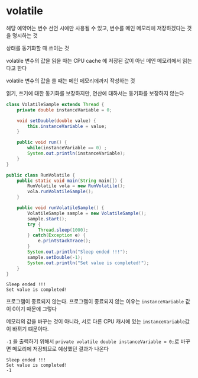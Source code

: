 # volatile

해당 예약어는 변수 선언 시에만 사용될 수 있고, 변수를 메인 메모리에 저장하겠다는 것을 명시하는 것

상태를 동기화할 때 쓰이는 것

volatile 변수의 값을 읽을 때는 CPU cache 에 저장된 값이 아닌 메인 메모리에서 읽는다고 한다

volatile 변수의 값을 쓸 때는 메인 메모리에까지 작성하는 것

읽기, 쓰기에 대한 동기화를 보장하지만, 연산에 대하서는 동기화를 보장하지 않는다

```java
class VolatileSample extends Thread {
    private double instanceVariable = 0;

    void setDouble(double value) {
        this.instanceVariable = value;
    }

    public void run() {
        while(instanceVariable == 0) ;
        System.out.println(instanceVariable);
    }
}

public class RunVolatile {
    public static void main(String main[]) {
        RunVolatile vola = new RunVolatile();
        vola.runVolatileSample();
    }

    public void runVolatileSample() {
        VolatileSample sample = new VolatileSample();
        sample.start();
        try {
            Thread.sleep(1000);
        } catch(Exception e) {
            e.printStackTrace();
        }
        System.out.println("Sleep ended !!!");
        sample.setDouble(-1);
        System.out.println("Set value is completed!");
    }
}
```

```
Sleep ended !!!
Set value is completed!
```

프로그램이 종료되지 않는다. 프로그램이 종료되지 않는 이유는 `instanceVariable` 값이 0이기 때문에 그렇다

메모리의 값을 바꾸는 것이 아니라, 서로 다른 CPU 캐시에 있는 `instanceVariable`값이 바뀌기 떄문이다.

`-1` 을 출력하기 위해서 `private volatile double instanceVariable = 0;`로 바꾸면 메모리에 저장되므로 예상했던 결과가 나온다

```
Sleep ended !!!
Set value is completed!
-1
```